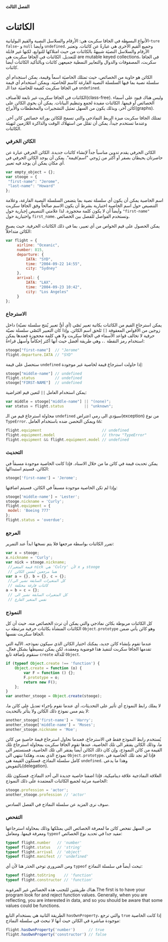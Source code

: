 #### الفصل الثالث

# الكائنات

الأنواع البسيطة في الجافا سكربت هي: الأرقام والسلاسل النصية والقيم البوليانية-`ture` `false`- و `null` وأيضا `undefined`. وجميع القيم الأُخرى هي عبارةٌ عن كائنات. وتعتبر الأرقام والسلاسل النصيَة شبيهةً بالكائنات من حيث امتلاكها للتوابع، لكنها غير قابلة للتعديل. الكائنات في الجافا سكربت هي  are mutable keyed collections، في الجافا سكربت، المصفوفات والدوال والتعابير النمطية جميعهن كائنات وبالتأكيد الكائنات أيضا كائنات. 

الكائن هو حاوية من الخصائص، حيث تمتلك الخاصيَة اسماً وقيمة، يمكن استخدام أي سلسلة نصية بما فيها السلسلة النصية الفارغة كاسم للخاصيَة. ويمكن استخدام أي قيمة في الجافا سكربت كقيمة للخاصيَة عدا الـ `undefined`. 

الكائنات في الجافا سكربت غير تابعة للأصناف(class-free). وليس هناك قيود على أسماء الخصائص أو قيمها. الكائنات مفيدة لجمع وتنظيم البيانات. يمكن أن يحوي الكائن على كائن آخر، وبذلك يكون من السهل تمثيل التشجيرات والمخططات والأبراج(graphs).

تمتلك الجافا سكربت ميزة الربط النماذجي والتي تسمح للكائن بوراثة خصائص كائن آخر. وعندما تستخدم جيداً، يمكن أن تقلل من استهلاك الوقت والذاكرة اللازمين لتهيئة الكائنات.

### الكائن الحَرفي

الكائن الحرفي يقدم تدوين مناسباً جداً لإنشاء كائنات جديدة. الكائن الحرفي عبارة عن حاصرتان يحيطان بصفر أو أكثر من زَوجي "اسم/قيمة". يمكن أن يوجد الكائن الحرفي في أي مكان يمكن أن يوجد فيه تعبير.

```javascript
var empty_object = {};
var stooge = {
 "first-name": "Jerome",
 "last-name": "Howard"
};
```

اسم الخاصية يمكن أن يكون أي سلسلة نصية بما يتضمن السلسلة النصية الفارغة، وعلامة التنصيص حول اسم الخاصية اختيارية بشرط أن يكون الاسم صالحاً وفق الجافا سكربت وأيضاً أن لا يكون كلمة محجوزة. لذا علامتي التنصيص إجبارية حول `"first-name"` واختيارية حول `first_name`. وتستخدم الفواصل للفصل بين الخصائص.

يمكن الحصول على قيم الخواص من أي تعبير، بما في ذلك الكائنات الحرفية. حيث يصبح الكائن متداخلاً:

```javascript
var flight = {
     airline: "Oceanic",
     number: 815,
     departure: {
         IATA: "SYD",
         time: "2004-09-22 14:55",
         city: "Sydney"
     },
     arrival: {
         IATA: "LAX",
         time: "2004-09-23 10:42",
         city: "Los Angeles"
     }
};
```

### الاسترجاع

يمكن استرجاع القيم من الكائنات بكاتبة تعبير نَصّي (أي أيٌّ تعبير يٌنتج سلسلة نصيّة) داخل زوجين من الأقواس المعقوفة `[]` تَلحق اسم الكائن. وإذا كان التعبير النَصّي سلسلة نصيّة حرفية لا تخالف قواعد الأسماء في الجافا سكربت ولا هي كلمة محجوزة فعندها يمكن استخدام رمز النقطة `.`، وهي طريقة أفضل حيث أنها أكثر إحكاماً وأسهل قراءةً: 

```javascript
stooge["first-name"]  // "Jerome"
flight.departure.IATA // "SYD"

```

ستحصل على قيمة `undefined` إذا حاولت استرجاع قيمة لخاصية غير موجودة:

```javascript
stooge["middle-name"] // undefined
flight.status         // undefined
stooge["FIRST-NAME"]  // undefined
```

 

 يمكن استخدام العامل `||` لتعين قيم افتراضية:

```javascript
var middle = stooge["middle-name"] || "(none)";
var status = flight.status         || "unknown";
```

 محاولة استرجاع قيم من الـ `undefined` سيؤدي الى رمي اعتراض(exception) من نوع `TypeError`. ويمكن التحصن ضده باستخدام العامل `&&`:

```javascript
flight.equipment						   // undefined
flight.equipment.model 				       // throw "TypeError"
flight.equipment && flight.equipment.model // undefined
```

### التحديث

يمكن تحديث قيمة في كائن ما من خلال الاسناد. فإذا كانت الخاصية موجودة مسبقاً في الكائن، فسيتم استبدالها: 

```javascript
stooge['first-name'] = 'Jerome';
```

وإذا لم تكن الخاصية موجودة مسبقاً في الكائن، فسيتم اضافتها:

```javascript
stooge['middle-name'] = 'Lester';
stooge.nickname = 'Curly';
flight.equipment = {
 model: 'Boeing 777'
};
flight.status = 'overdue';
```

### المرجع

تمرر الكائنات بواسطة مرجعها فلا يتم نسخها ابداً عند التمرير: 

```javascript
var x = stooge;
x.nickname = 'Curly';
var nick = stooge.nickname;
 //قيمة المتغير nick هي 'Culry' لأن x و stooge
 // هما مرجعين لنفس الكائن
var a = {}, b = {}, c = {};
 //كل المتغيرات السابقة تشير الى
 // كائنات فارغة مختلفة
a = b = c = {};
 // كل المتغيرات السابقة تشير الى
 // نفس المتغير الفارغ

```

### النموذج

كل الكائنات مربوطة بكائن نماذجي والتي يمكن أن ترث الخصائص منه. حيث أن كل الكائنات المنشأة بكائنات حرفية مرتبطة ب `Object.prototype` وهو كائن يأتي ضمن الجافا سكربت نفسها.

عندما تقوم بإنشاء كائن جديد، يمكنك اختيار الكائن الذي سيكون نموذجه. الآلية التي تقدمها الجافا سكربت لتنفيذ هذا فوضوية ومعقدة، لكن يمكن تبسيطها بشكل فعال. سنقوم بإضافة تابع `create` للدالة `Object`. 



```javascript
if (typeof Object.create !== 'function') {
    Object.create = function (o) {
        var F = function () {};
        F.prototype = o;
        return new F();
    };
}
var another_stooge = Object.create(stooge);
```

 لا يملك رابط النموذج أي تأثير على التحديثات، أي عندما نقوم بإجراء تعديل على كائن ما، لا يتم مس نموذج ذلك الكائن ولا يتأثر بالتحديث:

```javascript
another_stooge['first-name'] = 'Harry';
another_stooge['middle-name'] = 'Moses';
another_stooge.nickname = 'Moe';
```

يُستخدم رابط النموذج فقط في الاسترجاع، فعندما نحاول استرجاع قيمةَ خاصيةٍ من كائن ما، وذلك الكائن يفتقر  الى تلك الخاصية، عندها تقوم الجافا سكربت بمحاولة استرجاع تلك القيمة من كائن النموذج، وإن كان ذلك الكائن أيضاً يفتقر الى تلك الخاصية، فسنستمر الى نموذج الذي بعده، وهكذا ننتهي الى `Object.prototype`. فإذا لم نجد تلك الخاصية في كامل سلسلة النماذج، فستكون القيمة هي `undefined`. وهذا ما يدعى بالتفويض(delegation). 

العلاقة النماذجية علاقة ديناميكية، فإذا اضفنا خاصية جديدة الى أحد النماذج، فستكون تلك الخاصية مرئية لجميع الكائنات المعتمدة على ذلك النموذج:

```javascript
stooge.profession = 'actor';
another_stooge.profession // 'actor'
```

سوف نرى المزيد عن سلسلة النماذج في الفصل السادس.

### التفحص

من السهل تفحص كائن ما لمعرفة الخصائص التي يمتلكها وذلك بمحاولة استرجاعها ومعرفة قيمها. ومعامل `typeof` مفيد جدا في تحديد نوع الخصائص:

```javascript
typeof flight.number   // 'number'
typeof flight.status   // 'string'
typeof flight.arrival  // 'object'
typeof flight.manifest // 'undefined'
```

ومن الضروري توخي الحذر هنا لأن أي `typeof` تبحث أيضاً في سلسلة النماذج:

```javascript
typeof flight.toString    // 'function'
typeof flight.constructor // 'function'
```

هناك طريقتين للتجنب هذه الخصائص غير المرغوبة.The first is to have your program look for and reject function values. Generally, when you are reflecting, you are interested in data, and so you should be aware that some values could be functions.

الطريقة الثانية هي بستخدام التابع `hasOwnProperty`، والتي ترجع `true` إذا كانت الخاصية موجودة مباشرة في الكائن حيث أنها لا تبحث في سلسلة النماذج:

 ```javascript
 flight.hasOwnProperty('number')      // true
 flight.hasOwnProperty('constructor') // false
 ```

